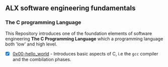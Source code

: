 ## ALX software engineering fundamentals

### The C programming Language

This Repository introduces one of the foundation elements of software engineering
**The C Programming Language** which a programming language both 'low' and high level.

- [x] [0x00-hello_world](/0x00-hello_wolrd) - Introduces basic aspects of C, i.e the `gcc` compiler and the combilation phases.
